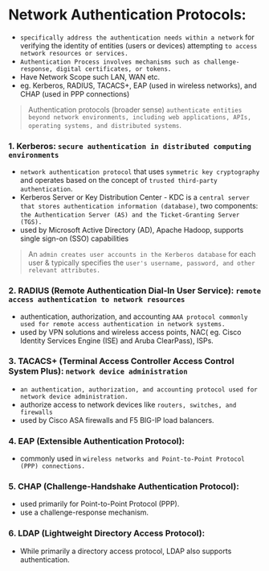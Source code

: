 # Network Authentication Protocols:
- `specifically address the authentication needs within a network` for verifying the identity of entities (users or devices) attempting `to access network resources or services.`
- `Authentication Process involves mechanisms such as challenge-response, digital certificates, or tokens.`
- Have Network Scope such LAN, WAN etc.
- eg. Kerberos, RADIUS, TACACS+, EAP (used in wireless networks), and CHAP (used in PPP connections)

> Authentication protocols (broader sense) `authenticate entities beyond network environments, including web applications, APIs, operating systems, and distributed systems`.

### 1. Kerberos: `secure authentication in distributed computing environments`
- `network authentication protocol` that uses `symmetric key cryptography` and operates based on the concept of `trusted third-party authentication`.
- Kerberos Server or Key Distribution Center - KDC is a `central server that stores authentication information (database)`, two components: `the Authentication Server (AS) and the Ticket-Granting Server (TGS).`
- used by Microsoft Active Directory (AD), Apache Hadoop, supports single sign-on (SSO) capabilities
> An `admin creates user accounts in the Kerberos database` for each user & typically specifies the `user's username, password, and other relevant attributes.`

### 2. RADIUS (Remote Authentication Dial-In User Service): `remote access authentication to network resources`
- authentication, authorization, and accounting `AAA protocol commonly used for remote access authentication in network systems.`
- used by VPN solutions and wireless access points, NAC( eg. Cisco Identity Services Engine (ISE) and Aruba ClearPass), ISPs.

### 3. TACACS+ (Terminal Access Controller Access Control System Plus): `network device administration`
- `an authentication, authorization, and accounting protocol used for network device administration.`
- authorize access to network devices like `routers, switches, and firewalls`
- used by Cisco ASA firewalls and F5 BIG-IP load balancers.

### 4. EAP (Extensible Authentication Protocol):
- commonly used in `wireless networks and Point-to-Point Protocol (PPP) connections.`

### 5. CHAP (Challenge-Handshake Authentication Protocol):
- used primarily for Point-to-Point Protocol (PPP).
- use a challenge-response mechanism.
  
### 6. LDAP (Lightweight Directory Access Protocol): 
- While primarily a directory access protocol, LDAP also supports authentication.
